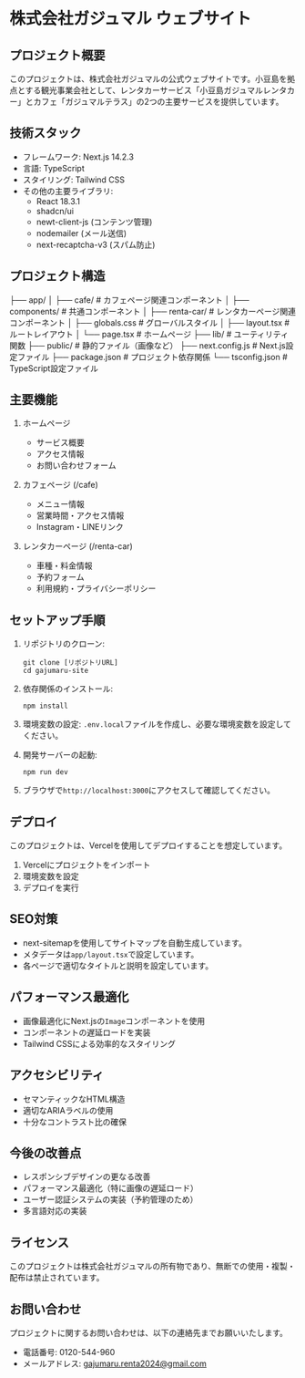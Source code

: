 # 株式会社ガジュマル ウェブサイト

## プロジェクト概要

このプロジェクトは、株式会社ガジュマルの公式ウェブサイトです。小豆島を拠点とする観光事業会社として、レンタカーサービス「小豆島ガジュマルレンタカー」とカフェ「ガジュマルテラス」の2つの主要サービスを提供しています。

## 技術スタック

- フレームワーク: Next.js 14.2.3
- 言語: TypeScript
- スタイリング: Tailwind CSS
- その他の主要ライブラリ:
  - React 18.3.1
  - shadcn/ui
  - newt-client-js (コンテンツ管理)
  - nodemailer (メール送信)
  - next-recaptcha-v3 (スパム防止)

## プロジェクト構造
├── app/
│ ├── cafe/ # カフェページ関連コンポーネント
│ ├── components/ # 共通コンポーネント
│ ├── renta-car/ # レンタカーページ関連コンポーネント
│ ├── globals.css # グローバルスタイル
│ ├── layout.tsx # ルートレイアウト
│ └── page.tsx # ホームページ
├── lib/ # ユーティリティ関数
├── public/ # 静的ファイル（画像など）
├── next.config.js # Next.js設定ファイル
├── package.json # プロジェクト依存関係
└── tsconfig.json # TypeScript設定ファイル

## 主要機能

1. ホームページ
   - サービス概要
   - アクセス情報
   - お問い合わせフォーム

2. カフェページ (/cafe)
   - メニュー情報
   - 営業時間・アクセス情報
   - Instagram・LINEリンク

3. レンタカーページ (/renta-car)
   - 車種・料金情報
   - 予約フォーム
   - 利用規約・プライバシーポリシー

## セットアップ手順

1. リポジトリのクローン:
   ```
   git clone [リポジトリURL]
   cd gajumaru-site
   ```

2. 依存関係のインストール:
   ```
   npm install
   ```

3. 環境変数の設定:
   `.env.local`ファイルを作成し、必要な環境変数を設定してください。

4. 開発サーバーの起動:
   ```
   npm run dev
   ```

5. ブラウザで`http://localhost:3000`にアクセスして確認してください。

## デプロイ

このプロジェクトは、Vercelを使用してデプロイすることを想定しています。

1. Vercelにプロジェクトをインポート
2. 環境変数を設定
3. デプロイを実行

## SEO対策

- next-sitemapを使用してサイトマップを自動生成しています。
- メタデータは`app/layout.tsx`で設定しています。
- 各ページで適切なタイトルと説明を設定しています。

## パフォーマンス最適化

- 画像最適化にNext.jsの`Image`コンポーネントを使用
- コンポーネントの遅延ロードを実装
- Tailwind CSSによる効率的なスタイリング

## アクセシビリティ

- セマンティックなHTML構造
- 適切なARIAラベルの使用
- 十分なコントラスト比の確保

## 今後の改善点

- レスポンシブデザインの更なる改善
- パフォーマンス最適化（特に画像の遅延ロード）
- ユーザー認証システムの実装（予約管理のため）
- 多言語対応の実装

## ライセンス

このプロジェクトは株式会社ガジュマルの所有物であり、無断での使用・複製・配布は禁止されています。

## お問い合わせ

プロジェクトに関するお問い合わせは、以下の連絡先までお願いいたします。

- 電話番号: 0120-544-960
- メールアドレス: gajumaru.renta2024@gmail.com